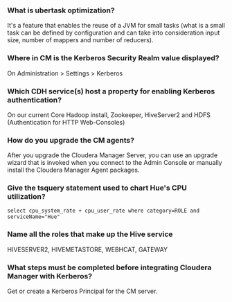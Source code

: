 ### What is ubertask optimization?
   It's a feature that enables the reuse of a JVM for small tasks (what is a small task can be defined by configuration and can take into consideration input size, number of mappers and number of reducers).

### Where in CM is the Kerberos Security Realm value displayed?
   On Administration > Settings > Kerberos

### Which CDH service(s) host a property for enabling Kerberos authentication?
   On our current Core Hadoop install, Zookeeper, HiveServer2 and HDFS (Authentication for HTTP Web-Consoles)

### How do you upgrade the CM agents?
   After you upgrade the Cloudera Manager Server, you can use an upgrade wizard that is invoked when you connect to the Admin Console or manually install the Cloudera Manager Agent packages.

### Give the tsquery statement used to chart Hue's CPU utilization?
  `select cpu_system_rate + cpu_user_rate where category=ROLE and serviceName="Hue"`

### Name all the roles that make up the Hive service
  HIVESERVER2, HIVEMETASTORE, WEBHCAT, GATEWAY

### What steps must be completed before integrating Cloudera Manager with Kerberos?
   Get or create a Kerberos Principal for the CM server.
